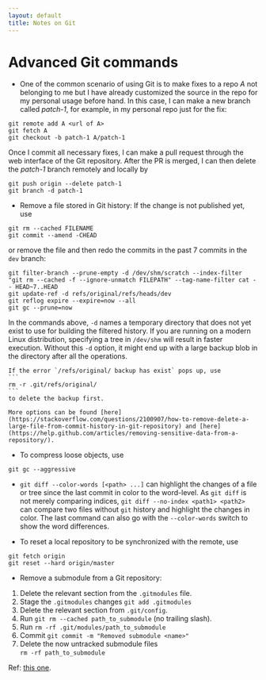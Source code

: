 ```yaml
---
layout: default
title: Notes on Git
---
```

# Advanced Git commands
* One of the common scenario of using Git is to make fixes to a repo *A* not belonging to me but I have already customized the source in the repo for my personal usage before hand.
In this case, I can make a new branch called *patch-1*, for example, in my personal repo just for the fix:
```
git remote add A <url of A>
git fetch A
git checkout -b patch-1 A/patch-1
```
Once I commit all necessary fixes, I can make a pull request through the web interface of the Git repository.
After the PR is merged, I can then delete the *patch-1* branch remotely and locally by
```
git push origin --delete patch-1
git branch -d patch-1
```

* Remove a file stored in Git history:
If the change is not published yet, use
```
git rm --cached FILENAME
git commit --amend -CHEAD
```
or remove the file and then redo the commits in the past 7 commits in the `dev` branch:
```
git filter-branch --prune-empty -d /dev/shm/scratch --index-filter "git rm --cached -f --ignore-unmatch FILEPATH" --tag-name-filter cat -- HEAD~7..HEAD
git update-ref -d refs/original/refs/heads/dev
git reflog expire --expire=now --all
git gc --prune=now
```
In the commands above, `-d` names a temporary directory that does not yet exist to use for building the filtered history. If you are running on a modern Linux distribution, specifying a tree in `/dev/shm` will result in faster execution. Without this `-d` option, it might end up with a large backup blob in the directory after all the operations.

    If the error `/refs/original/ backup has exist` pops up, use
    ```
    rm -r .git/refs/original/
    ```
    to delete the backup first.

    More options can be found [here](https://stackoverflow.com/questions/2100907/how-to-remove-delete-a-large-file-from-commit-history-in-git-repository) and [here](https://help.github.com/articles/removing-sensitive-data-from-a-repository/).

* To compress loose objects, use
```
git gc --aggressive
```

* `git diff --color-words [<path> ...]` can highlight the changes of a file or tree since the last commit in color to the word-level. As `git diff` is not merely comparing indices, `git diff --no-index <path1> <path2>` can compare two files without `git` history and highlight the changes in color. The last command can also go with the `--color-words` switch to show the word differences.

* To reset a local repository to be synchronized with the remote, use
```
git fetch origin
git reset --hard origin/master
```

* Remove a submodule from a Git repository:

1. Delete the relevant section from the `.gitmodules` file.
2. Stage the `.gitmodules` changes `git add .gitmodules`
3. Delete the relevant section from `.git/config`.
4. Run `git rm --cached path_to_submodule` (no trailing slash).
5. Run `rm -rf .git/modules/path_to_submodule`
6. Commit `git commit -m "Removed submodule <name>"`
7. Delete the now untracked submodule files<br/>`rm -rf path_to_submodule`

Ref: [this one](ttps://git.wiki.kernel.org/index.php/GitSubmoduleTutorial#Removal).
